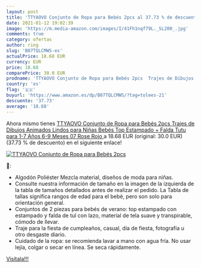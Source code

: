 ```yaml
---
layout: post
title: 'TTYAOVO Conjunto de Ropa para Bebés 2pcs al 37.73 % de descuento'
date: 2021-01-12 19:02:39
image: 'https://m.media-amazon.com/images/I/41Fh1nqf79L._SL200_.jpg'
comments: true
category: ofertas
author: ring
slug: 'B07TQLCMWS-es'
actualPrice: 18.68 EUR
currency: EUR
price: 18.68
comparePrice: 30.0 EUR
prodname: 'TTYAOVO Conjunto de Ropa para Bebés 2pcs  Trajes de Dibujos Animados Lindos para Niñas Bebés Top Estampado + Falda Tutu para 1-7 Años  6-9 Meses  07 Rose Rojo '
country: 'es'
flag: '🇪🇸'
buyurl: 'https://www.amazon.es/dp/B07TQLCMWS/?tag=tolees-21'
descuento: '37.73'
average: '18.68'
---
```


Ahora mismo tienes [TTYAOVO Conjunto de Ropa para Bebés 2pcs  Trajes de Dibujos Animados Lindos para Niñas Bebés Top Estampado + Falda Tutu para 1-7 Años  6-9 Meses  07 Rose Rojo ](https://www.amazon.es/dp/B07TQLCMWS/?tag=tolees-21) a 18.68 EUR (original: 30.0 EUR) (37.73 %  de descuento) en el siguiente enlace!

[![TTYAOVO Conjunto de Ropa para Bebés 2pcs](https://m.media-amazon.com/images/I/41Fh1nqf79L._SL200_.jpg)](https://www.amazon.es/dp/B07TQLCMWS/?tag=tolees-21)

🔎:

- Algodón Poliéster Mezcla material, diseños de moda para niñas.
- Consulte nuestra información de tamaño en la imagen de la izquierda de la tabla de tamaños detallados antes de realizar el pedido. La Tabla de tallas significa rangos de edad para el bebé, pero son solo para orientación general.
- Conjuntos de 2 piezas para bebés de verano: top estampado con estampado y falda de tul con lazo, material de tela suave y transpirable, cómodo de llevar.
- Traje para la fiesta de cumpleaños, casual, día de fiesta, fotografía u otro desgaste diario.
- Cuidado de la ropa: se recomienda lavar a mano con agua fría. No usar lejía, colgar o secar en línea. Se seca rápidamente.

[Visítala!!!](https://www.amazon.es/dp/B07TQLCMWS/?tag=tolees-21)
